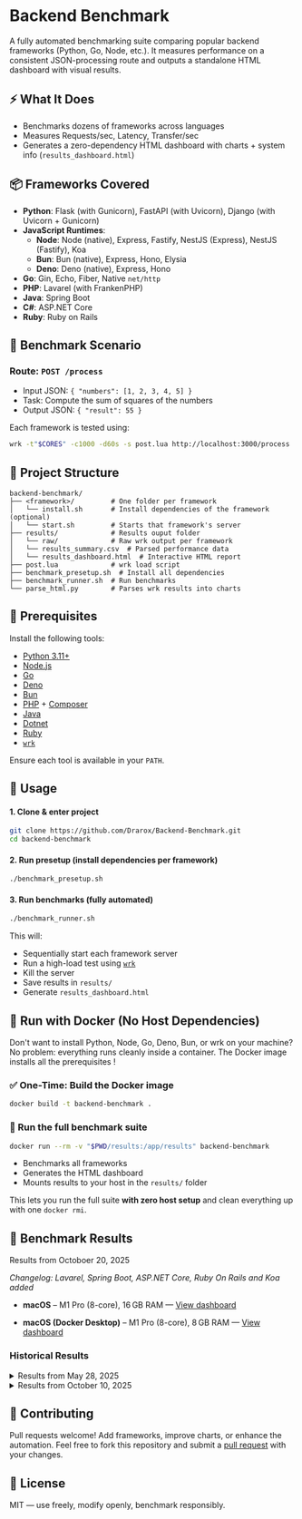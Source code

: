 # Backend Benchmark

A fully automated benchmarking suite comparing popular backend frameworks (Python, Go, Node, etc.). It measures performance on a consistent JSON-processing route and outputs a standalone HTML dashboard with visual results.

## ⚡ What It Does

* Benchmarks dozens of frameworks across languages
* Measures Requests/sec, Latency, Transfer/sec
* Generates a zero-dependency HTML dashboard with charts + system info (`results_dashboard.html`)

## 📦 Frameworks Covered

- **Python**: Flask (with Gunicorn), FastAPI (with Uvicorn), Django (with Uvicorn + Gunicorn)
- **JavaScript Runtimes**:
  - **Node**: Node (native), Express, Fastify, NestJS (Express), NestJS (Fastify), Koa
  - **Bun**: Bun (native), Express, Hono, Elysia
  - **Deno**: Deno (native), Express, Hono
- **Go**: Gin, Echo, Fiber, Native `net/http`
- **PHP**: Lavarel (with FrankenPHP)
- **Java**: Spring Boot
- **C#**: ASP.NET Core
- **Ruby**: Ruby on Rails 

## 🔬 Benchmark Scenario

### Route: `POST /process`
- Input JSON: `{ "numbers": [1, 2, 3, 4, 5] }`
- Task: Compute the sum of squares of the numbers
- Output JSON: `{ "result": 55 }`

Each framework is tested using:

```bash
wrk -t"$CORES" -c1000 -d60s -s post.lua http://localhost:3000/process
```

## 📁 Project Structure

```
backend-benchmark/
├── <framework>/         # One folder per framework
│   └── install.sh       # Install dependencies of the framework (optional)
│   └── start.sh         # Starts that framework's server
├── results/             # Results ouput folder
│   └── raw/             # Raw wrk output per framework
│   └── results_summary.csv  # Parsed performance data
│   └── results_dashboard.html  # Interactive HTML report
├── post.lua             # wrk load script
├── benchmark_presetup.sh  # Install all dependencies
├── benchmark_runner.sh  # Run benchmarks
└── parse_html.py        # Parses wrk results into charts
```

## 🔧 Prerequisites

Install the following tools:

* [Python 3.11+](https://www.python.org/)
* [Node.js](https://nodejs.org/)
* [Go](https://golang.org/)
* [Deno](https://deno.land/)
* [Bun](https://bun.sh/)
* [PHP](https://www.php.net/) + [Composer](https://getcomposer.org/)
* [Java](https://www.java.com/)
* [Dotnet](https://dotnet.microsoft.com/)
* [Ruby](https://www.ruby-lang.org/)
* [`wrk`](https://github.com/wg/wrk)

Ensure each tool is available in your `PATH`.


## 🚀 Usage

#### 1. Clone & enter project

```bash
git clone https://github.com/Drarox/Backend-Benchmark.git
cd backend-benchmark
```

#### 2. Run presetup (install dependencies per framework)

```bash
./benchmark_presetup.sh
```

#### 3. Run benchmarks (fully automated)

```bash
./benchmark_runner.sh
```

This will:

* Sequentially start each framework server
* Run a high-load test using [`wrk`](https://github.com/wg/wrk)
* Kill the server
* Save results in `results/`
* Generate `results_dashboard.html`

## 🐳 Run with Docker (No Host Dependencies)

Don't want to install Python, Node, Go, Deno, Bun, or wrk on your machine?
No problem: everything runs cleanly inside a container.
The Docker image installs all the prerequisites !

### ✅ One-Time: Build the Docker image

```bash
docker build -t backend-benchmark .
```

### 🚀 Run the full benchmark suite

```bash
docker run --rm -v "$PWD/results:/app/results" backend-benchmark
```

* Benchmarks all frameworks
* Generates the HTML dashboard
* Mounts results to your host in the `results/` folder


This lets you run the full suite **with zero host setup** and clean everything up with one `docker rmi`.

## 🧾 Benchmark Results

Results from Octoboer 20, 2025

*Changelog: Lavarel, Spring Boot, ASP.NET Core, Ruby On Rails and Koa added*

* **macOS** – M1 Pro (8-core), 16 GB RAM — [View dashboard](https://yannick-burkard.eu.org/backend-benchmark/results_dashboard_macos_20251020.html)

* **macOS (Docker Desktop)** – M1 Pro (8-core), 8 GB RAM — [View dashboard](https://yannick-burkard.eu.org/backend-benchmark/results_dashboard_macos_docker_20251020.html)

### Historical Results

<details>
<summary>Results from May 28, 2025</summary>

*Changelog: First run of the benchmark*

* **macOS** – M1 Pro (8-core), 16 GB RAM — [View dashboard](https://yannick-burkard.eu.org/backend-benchmark/results_dashboard_macos_20250528.html)

* **macOS (Docker Desktop)** – M1 Pro (8-core), 8 GB RAM — [View dashboard](https://yannick-burkard.eu.org/backend-benchmark/results_dashboard_macos_docker_20250528.html)

* **Ubuntu (Docker)** – Xeon D-1531 (6-core), 32 GB RAM — [View dashboard](https://yannick-burkard.eu.org/backend-benchmark/results_dashboard_ubuntu1_docker_20250528.html)

* **Ubuntu** – Xeon D-1531 (6-core), 32 GB RAM — [View dashboard](https://yannick-burkard.eu.org/backend-benchmark/results_dashboard_ubuntu1_20250530.html)

* **Ubuntu (Docker)** – AMD Ryzen 7 1700X (8-core), 24 GB RAM — [View dashboard](https://yannick-burkard.eu.org/backend-benchmark/results_dashboard_ubuntu2_docker_20250530.html)

</details>

<details>
<summary>Results from October 10, 2025</summary>

*Changelog: Runtime and package updated*

* **macOS** – M1 Pro (8-core), 16 GB RAM — [View dashboard](https://yannick-burkard.eu.org/backend-benchmark/results_dashboard_macos_20251010.html)

* **macOS (Docker Desktop)** – M1 Pro (8-core), 8 GB RAM — [View dashboard](https://yannick-burkard.eu.org/backend-benchmark/results_dashboard_macos_docker_20251010.html)

* **Ubuntu (Docker)** – Xeon D-1531 (6-core), 32 GB RAM — [View dashboard](https://yannick-burkard.eu.org/backend-benchmark/results_dashboard_ubuntu1_docker_20251010.html)

* **Ubuntu** – Xeon D-1531 (6-core), 32 GB RAM — [View dashboard](https://yannick-burkard.eu.org/backend-benchmark/results_dashboard_ubuntu1_20251010.html)

</details>

## 🤝 Contributing

Pull requests welcome! Add frameworks, improve charts, or enhance the automation. Feel free to fork this repository and submit a [pull request](https://github.com/Drarox/Backend-Benchmark/pulls) with your changes.

## 📄 License

MIT — use freely, modify openly, benchmark responsibly.

